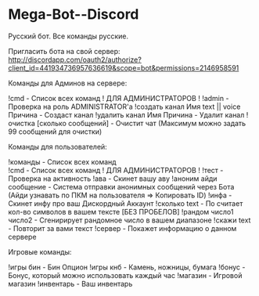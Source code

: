 # Mega-Bot--Discord
Русский бот. Все команды русские.

Пригласить бота на свой сервер: http://discordapp.com/oauth2/authorize?client_id=441934736957636619&scope=bot&permissions=2146958591

Команды для Админов на сервере:

!cmd - Список всех команд ! ДЛЯ АДМИНИСТРАТОРОВ !
!admin - Проверка на роль ADMINISTRATOR'a
!создать канал Имя text || voice Причина - Создаст канал
!удалить канал Имя Причина - Удалит канал
!очистка [сколько сообщений] - Очистит чат (Максимум можно задать 99 сообщений для очистки)

Команды для пользователей:

!команды - Список всех команд <br>
!cmd - Список всех команд ! ДЛЯ АДМИНИСТРАТОРОВ !
!тест - Проверка на активность
!ава - Скинет вашу аву
!аноним айди сообщение - Система отправки анонимных сообщений через Бота (Айди узнавать по ПКМ на пользователя => Копировать ID)
!инфа - Скинет инфу про ваш Дискордный Аккаунт
!сколько text - По считает кол-во символов в вашем тексте [БЕЗ ПРОБЕЛОВ]
!рандом число1 число2 - Сгенирирует рандомное число в вашем диапазоне
!скажи text - Повторит за вами текст
!сервер - Покажет информацию о данном сервере

Игровые команды:

!игры бин - Бин Опцион
!игры кнб - Камень, ножницы, бумага
!бонус - Бонус, который можно использовать каждый час
!магазин - Игровой магазин
!инвентарь - Ваш инвентарь
